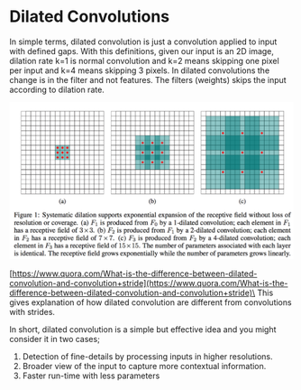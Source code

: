 # Dilated Convolutions

In simple terms, dilated convolution is just a convolution applied to input with defined gaps. With this definitions, given our input is an 2D image, dilation rate k=1 is normal convolution and k=2 means skipping one pixel per input and k=4 means skipping 3 pixels. In dilated convolutions the change is in the filter and not features. The filters (weights) skips the input according to dilation rate.&#x20;

![Dilated Convolution](<../.gitbook/assets/image (18) (1).png>)

[https://www.quora.com/What-is-the-difference-between-dilated-convolution-and-convolution+stride](https://www.quora.com/What-is-the-difference-between-dilated-convolution-and-convolution+stride)\
This gives explanation of how dilated convolution are different from convolutions with strides.

In short, dilated convolution is a simple but effective idea and you might consider it in two cases;

1. Detection of fine-details by processing inputs in higher resolutions.
2. Broader view of the input to capture more contextual information.
3. Faster run-time with less parameters
